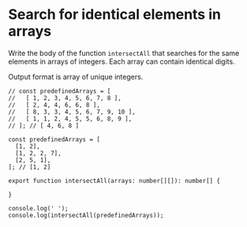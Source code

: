 # Search for identical elements in arrays

Write the body of the function `intersectAll` that searches for the same elements in arrays of integers. Each array can contain identical digits.

Output format is array of unique integers.

    // const predefinedArrays = [
    //   [ 1, 2, 3, 4, 5, 6, 7, 8 ],
    //   [ 2, 4, 4, 6, 6, 8 ],
    //   [ 8, 3, 3, 4, 5, 6, 7, 9, 10 ],
    //   [ 1, 1, 2, 4, 5, 5, 6, 8, 9 ],
    // ]; // [ 4, 6, 8 ]

    const predefinedArrays = [
      [1, 2],
      [1, 2, 2, 7],
      [2, 5, 1],
    ]; // [1, 2]
    
    export function intersectAll(arrays: number[][]): number[] {
      
    }
    
    console.log(' ');
    console.log(intersectAll(predefinedArrays));
